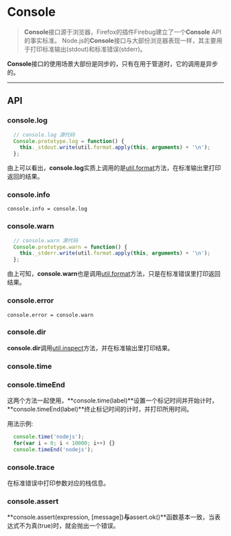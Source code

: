 # Console
> **Console**接口源于浏览器，Firefox的插件Firebug建立了一个**Console** API的事实标准。
> Node.js的**Console**接口与大部份浏览器表现一样，其主要用于打印标准输出(stdout)和标准错误(stderr)。

**Console**接口的使用场景大部份是同步的，只有在用于管道时，它的调用是异步的。

------

## API

### console.log

```javascript
  // console.log 源代码
  Console.prototype.log = function() {
    this._stdout.write(util.format.apply(this, arguments) + '\n');
  };
```

由上可以看出，**console.log**实质上调用的是[util.format](./util.md#utilformat)方法，在标准输出里打印返回的结果。

### console.info
` console.info = console.log `

### console.warn

```javascript
  // console.warn 源代码
  Console.prototype.warn = function() {
    this._stderr.write(util.format.apply(this, arguments) + '\n');
  };
```

由上可知，**console.warn**也是调用[util.format](./#util.md#utilformat)方法，只是在标准错误里打印返回结果。

### console.error
` console.error = console.warn `

### console.dir
**console.dir**调用[util.inspect](./util.md#utilinspect)方法，并在标准输出里打印结果。

### console.time
### console.timeEnd
这两个方法一起使用，**console.time(label)**设置一个标记时间并开始计时，**console.timeEnd(label)**终止标记时间的计时，并打印所用时间。

用法示例:
```javascript
  console.time('nodejs');
  for(var i = 0; i < 10000; i++) {}
  console.timeEnd('nodejs');
```

### console.trace
在标准错误中打印参数对应的栈信息。

### console.assert
**console.assert(expression, [message])**与**assert.ok()**函数基本一致，当表达式不为真(true)时，就会抛出一个错误。

